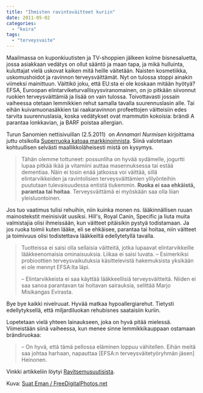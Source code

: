 ```yaml
---
title: "Ihmisten ravintoväitteet kuriin"
date: 2011-05-02
categories: 
  - "koira"
tags: 
  - "terveysvaite"
---
```


Maailmassa on kuponkiuutisten ja TV-shoppien jälkeen kolme bisnesaluetta, jossa asiakkaan vedätys on ollut sääntö ja maan tapa, ja mikä hulluinta, kuluttajat vielä uskovat kaiken mitä heille väitetään. Naisten kosmetiikka, uskomushoidot ja ravinnon terveysväittämät. Nyt on tulossa stoppi ainakin viimeksi mainittuun. Väittikö joku, että EU:sta ei ole koskaan mitään hyötyä? EFSA, Euroopan elintarviketurvallisyysviranomainen, on jo pitkään siivonnut ruokien terveysväittämiä ja lisää on vain tulossa. Toivottavasti jossain vaiheessa otetaan lemmikkien rehut samalla tavalla suurennuslasin alle. Tai eihän kuivamuonasäkkien tai raakaravinnon profeettojen väitteisiin edes tarvita suurennuslasia, koska vedätykset ovat mammutin kokoisia: brändi A parantaa lonkkavian, ja BARF poistaa allergian.

<!--more-->

Turun Sanomien nettisivuillan (2.5.2011)  on _Annamari Nurmisen_ kirjoittama juttu otsikolla [Superruoka katoaa markkinoinnista](http://www.ts.fi/teemat/kuluttaja/217467.html). Siinä valotetaan kohtuullisen selvästi maallikkoläheisesti mistä on kysymys.

> Tähän olemme tottuneet: possunliha on hyvää sydämelle, jogurtti lupaa pitkää ikää ja vitamiini auttaa masennuksessa tai estää dementiaa. Näin ei tosin enää jatkossa voi väittää, sillä elintarvikkeiden ja ravintolisien terveysväittämien ylilyönteihin puututaan tulevaisuudessa entistä tiukemmin. **Ruoka ei saa ehkäistä, parantaa tai hoitaa**. Terveysväittämä ei myöskään saa olla liian yleisluontoinen.

Jos tuo vaatimus tulisi rehuihin, niin kuinka monen ns. lääkinnällisen ruuan mainostekstit meinisivät uusiksi. Hill's, Royal Canin, Specific ja liuta muita valmistajia olisi ihmeissään, kun väitteet pitäisikin pystyä todistamaan. Ja jos ruoka toimii kuten lääke, eli se ehkäisee, parantaa tai hoitaa, niin väitteet ja toimivuus olisi todistettava lääkkeiltä edellytetyllä tavalla.

> Tuotteissa ei saisi olla sellaisia väitteitä, jotka lupaavat elintarvikkeille lääkkeenomaisia ominaisuuksia. Liikaa ei saisi luvata. – Esimerkiksi probioottien terveysvaikutuksia käsittelevistä hakemuksista yksikään ei ole mennyt EFSA:lta läpi.
> 
> – Elintarvikkeista ei saa käyttää lääkkeellisiä terveysväitteitä. Niiden ei saa sanoa parantavan tai hoitavan sairauksia, selittää Marjo Misikangas Evirasta.

Bye bye kaikki nivelruuat. Hyvää matkaa hypoallergiarehut. Tietysti edellytyksellä, että miljardiluokan rehubisnes saataisiin kuriin.

Lopetetaan vielä yhteen lainaukseen, joka on hyvä pitää mielessä. Viimeistään siinä vaiheessa, kun menee sinne lemmikkikauppaan ostamaan brändiruokaa:

> – On hyvä, että tämä pellossa eläminen loppuu vähitellen. Eihän meitä saa johtaa harhaan, napauttaa \[EFSA:n terveysväitetyöryhmän jäsen\] Heinonen.

Vinkki artikkeliin löytyi [Ravitsemusuutisista](http://www.facebook.com/ravitsemusuutiset).

Kuva: [Suat Eman / FreeDigitalPhotos.net](http://www.freedigitalphotos.net/images/view_photog.php?photogid=151)
